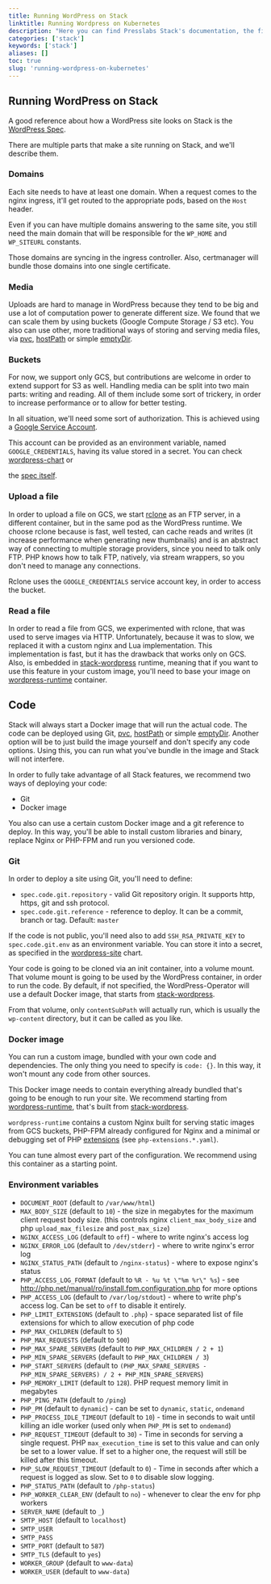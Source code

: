 ```yaml
---
title: Running WordPress on Stack
linktitle: Running Wordpress on Kubernetes
description: "Here you can find Presslabs Stack's documentation, the first open-source serverless hosting platform that bridges two major technologies: WordPress and Kubernetes."
categories: ['stack']
keywords: ['stack']
aliases: []
toc: true
slug: 'running-wordpress-on-kubernetes'
---
```


## Running WordPress on Stack

A good reference about how a WordPress site looks on Stack is the [WordPress Spec](https://github.com/presslabs/wordpress-operator#deploying-a-wordpress-site).

There are multiple parts that make a site running on Stack, and we'll describe them.

### Domains

Each site needs to have at least one domain. When a request comes to the nginx ingress, it'll get routed to the appropriate pods, based on the `Host` header.

Even if you can have multiple domains answering to the same site, you still need the main domain that will be responsible for the `WP_HOME` and `WP_SITEURL` constants.

Those domains are syncing in the ingress controller. Also, certmanager will bundle those domains into one single certificate.

### Media

Uploads are hard to manage in WordPress because they tend to be big and use a lot of computation power to generate different size.
We found that we can scale them by using buckets (Google Compute Storage / S3 etc). You also can use other, more traditional ways of
storing and serving media files, via [pvc](https://kubernetes.io/docs/concepts/storage/persistent-volumes/), [hostPath](https://kubernetes.io/docs/concepts/storage/volumes/#hostpath) or
simple [emptyDir](https://kubernetes.io/docs/concepts/storage/volumes/#emptydir).

### Buckets

For now, we support only GCS, but contributions are welcome in order to extend support for S3 as well.
Handling media can be split into two main parts: writing and reading. All of them include some sort of trickery, in order to
increase performance or to allow for better testing.

In all situation, we'll need some sort of authorization. This is achieved using a [Google Service Account](https://cloud.google.com/iam/docs/service-accounts).

This account can be provided as an environment variable, named `GOOGLE_CREDENTIALS`, having its value stored in a secret.
You can check [wordpress-chart](https://github.com/presslabs/wordpress-chart/blob/master/charts/wordpress-site/templates/wordpress.yaml#L45) or

the [spec itself](https://github.com/presslabs/wordpress-operator/blob/master/README.md).

### Upload a file

In order to upload a file on GCS, we start [rclone](https://rclone.org/) as an FTP server, in a different container, but in the same pod as the WordPress runtime. We choose rclone because is fast, well tested, can cache reads and writes (it increase performance when generating new thumbnails) and is an abstract way of connecting to multiple storage providers, since you need to talk only FTP. PHP knows how to talk FTP, natively, via stream wrappers, so you don't need to manage any connections.

Rclone uses the `GOOGLE_CREDENTIALS` service account key, in order to access the bucket.

### Read a file

In order to read a file from GCS, we experimented with rclone, that was used to serve images via HTTP. Unfortunately, because it was to slow, we replaced it with a custom nginx and Lua implementation. This implementation is fast, but it has the drawback that works only on GCS. Also, is embedded in [stack-wordpress](https://github.com/presslabs/stack-wordpress) runtime, meaning that if you want to use this feature in your custom image, you'll need to base your image on [wordpress-runtime](https://quay.io/repository/presslabs/wordpress-runtime) container.

## Code

Stack will always start a Docker image that will run the actual code. The code can be deployed using Git, [pvc](https://kubernetes.io/docs/concepts/storage/persistent-volumes/), [hostPath](https://kubernetes.io/docs/concepts/storage/volumes/#hostpath) or
simple [emptyDir](https://kubernetes.io/docs/concepts/storage/volumes/#emptydir). Another option will be to just build the image yourself and don't specify any code options. Using this, you can run what you've bundle in the image and Stack will not interfere.

In order to fully take advantage of all Stack features, we recommend two ways of deploying your code:

- Git
- Docker image

You also can use a certain custom Docker image and a git reference to deploy. In this way, you'll be able to install custom libraries and binary, replace Nginx or PHP-FPM and run you versioned code.

### Git

In order to deploy a site using Git, you'll need to define:

- `spec.code.git.repository` - valid Git repository origin. It supports http, https, git and ssh protocol.
- `spec.code.git.reference` - reference to deploy. It can be a commit, branch or tag. Default: `master`

If the code is not public, you'll need also to add `SSH_RSA_PRIVATE_KEY` to `spec.code.git.env` as an environment variable. You can store it into a secret, as specified in the [wordpress-site](https://github.com/presslabs/stack/blob/master/charts/wordpress-site/templates/wordpress.yaml#L26) chart.

Your code is going to be cloned via an init container, into a volume mount. That volume mount is going to be used by the WordPress container, in order to run the code. By default, if not specified, the WordPress-Operator will use a default Docker image, that starts from [stack-wordpress](https://github.com/presslabs/stack-wordpress/blob/5.2-branch/Dockerfile).

From that volume, only `contentSubPath` will actually run, which is usually the `wp-content` directory, but it can be called as you like.

### Docker image

You can run a custom image, bundled with your own code and dependencies. The only thing you need to specify is `code: {}`. In this way, it won't mount any code from other sources.

This Docker image needs to contain everything already bundled that's going to be enough to run your site. We recommend starting from [wordpress-runtime](quay.io/presslabs/wordpress-runtime:5.2-7.3.4-r151), that's built from [stack-wordpress](https://github.com/presslabs/stack-wordpress).

`wordpress-runtime` contains a custom Nginx built for serving static images from GCS buckets, PHP-FPM already configured for Nginx and a minimal or debugging set of PHP [extensions](https://github.com/presslabs/stack-wordpress/tree/5.2-branch/hack/docker/build-scripts) (see `php-extensions.*.yaml`).

You can tune almost every part of the configuration. We recommend using this container as a starting point.

### Environment variables

- `DOCUMENT_ROOT` (default to `/var/www/html`)
- `MAX_BODY_SIZE` (default to `10`) - the size in megabytes for the maximum
  client request body size.  (this controls nginx `client_max_body_size` and
  php
  `upload_max_filesize` and `post_max_size`)
- `NGINX_ACCESS_LOG` (default to `off`) - where to write nginx's access log
- `NGINX_ERROR_LOG` (default to `/dev/stderr`) - where to write nginx's error
  log
- `NGINX_STATUS_PATH` (default to `/nginx-status`) - where to expose nginx's
  status
- `PHP_ACCESS_LOG_FORMAT` (default to `%R - %u %t \"%m %r\" %s`) - see
  http://php.net/manual/ro/install.fpm.configuration.php for more options
- `PHP_ACCESS_LOG` (default to `/var/log/stdout`) - where to write php's
  access log. Can be set to `off` to disable it entirely.
- `PHP_LIMIT_EXTENSIONS` (default to `.php`) - space separated list of file
  extensions for which to allow execution of php code
- `PHP_MAX_CHILDREN` (default to `5`)
- `PHP_MAX_REQUESTS` (default to `500`)
- `PHP_MAX_SPARE_SERVERS` (default to `PHP_MAX_CHILDREN / 2 + 1`)
- `PHP_MIN_SPARE_SERVERS` (default to `PHP_MAX_CHILDREN / 3`)
- `PHP_START_SERVERS` (default to `(PHP_MAX_SPARE_SERVERS - PHP_MIN_SPARE_SERVERS) / 2 + PHP_MIN_SPARE_SERVERS`)
- `PHP_MEMORY_LIMIT` (default to `128`). PHP request memory limit in megabytes
- `PHP_PING_PATH` (default to `/ping`)
- `PHP_PM` (default to `dynamic`) - can be set to `dynamic`, `static`,
  `ondemand`
- `PHP_PROCESS_IDLE_TIMEOUT` (default to `10`) - time in seconds to wait until
  killing an idle worker (used only when `PHP_PM` is set to `ondemand`)
- `PHP_REQUEST_TIMEOUT` (default to `30`) - Time in seconds for serving a
  single request. PHP `max_execution_time` is set to this value and can only
  be set to a lower value. If set to a higher one, the request will still be
  killed after this timeout.
- `PHP_SLOW_REQUEST_TIMEOUT` (default to `0`) - Time in seconds after which a
  request is logged as slow. Set to `0` to disable slow logging.
- `PHP_STATUS_PATH` (default to `/php-status`)
- `PHP_WORKER_CLEAR_ENV` (default to `no`) - whenever to clear the env for php
  workers
- `SERVER_NAME` (default to `_`)
- `SMTP_HOST` (default to `localhost`)
- `SMTP_USER`
- `SMTP_PASS`
- `SMTP_PORT` (default to `587`)
- `SMTP_TLS` (default to `yes`)
- `WORKER_GROUP` (default to `www-data`)
- `WORKER_USER` (default to `www-data`)

